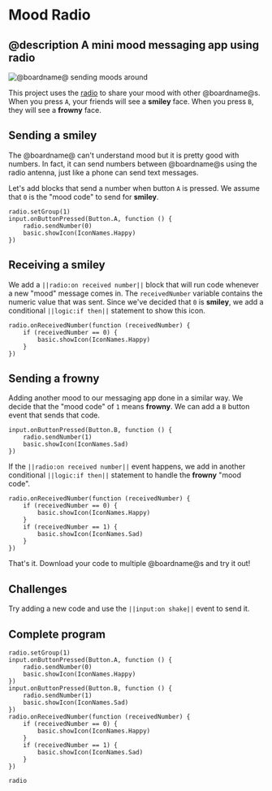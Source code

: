 # Mood Radio

## @description A mini mood messaging app using radio

![@boardname@ sending moods around](/static/mb/projects/mood-radio.png)

This project uses the [radio](/reference/radio) to share your mood with other @boardname@s.
When you press ``A``, your friends will see a **smiley** face. When you press ``B``, they will see a **frowny** face.

## Sending a smiley

The @boardname@ can't understand mood but it is pretty good with numbers. In fact, it can send numbers
between @boardname@s using the radio antenna, just like a phone can send text messages.

Let's add blocks that send a number when button ``A`` is pressed. We assume that `0` is the "mood code" to send for **smiley**.

```blocks
radio.setGroup(1)
input.onButtonPressed(Button.A, function () {
    radio.sendNumber(0)
    basic.showIcon(IconNames.Happy)
})
```

## Receiving a smiley

We add a ``||radio:on received number||`` block that will run code whenever a new "mood" message comes in.
The ``receivedNumber`` variable contains the numeric value that was sent. Since we've decided that
`0` is **smiley**, we add a conditional ``||logic:if then||`` statement to show this icon.

```blocks
radio.onReceivedNumber(function (receivedNumber) {
    if (receivedNumber == 0) {
        basic.showIcon(IconNames.Happy)
    }
})
```

## Sending a frowny

Adding another mood to our messaging app done in a similar way. We decide that the "mood code" of `1` means **frowny**. We can add a ``B`` button event that sends that code.

```blocks
input.onButtonPressed(Button.B, function () {
    radio.sendNumber(1)
    basic.showIcon(IconNames.Sad)
})
```

If the ``||radio:on received number||`` event happens, we add in another conditional ``||logic:if then||`` statement to handle the **frowny** "mood code".

```blocks
radio.onReceivedNumber(function (receivedNumber) {
    if (receivedNumber == 0) {
        basic.showIcon(IconNames.Happy)
    }
    if (receivedNumber == 1) {
        basic.showIcon(IconNames.Sad)
    }
})
```

That's it. Download your code to multiple @boardname@s and try it out!

## Challenges

Try adding a new code and use the ``||input:on shake||`` event to send it.

## Complete program

```blocks
radio.setGroup(1)
input.onButtonPressed(Button.A, function () {
    radio.sendNumber(0)
    basic.showIcon(IconNames.Happy)
})
input.onButtonPressed(Button.B, function () {
    radio.sendNumber(1)
    basic.showIcon(IconNames.Sad)
})
radio.onReceivedNumber(function (receivedNumber) {
    if (receivedNumber == 0) {
        basic.showIcon(IconNames.Happy)
    }
    if (receivedNumber == 1) {
        basic.showIcon(IconNames.Sad)
    }
})
```

```package
radio
```